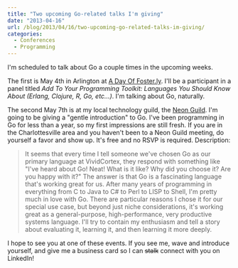 ```yaml
---
title: "Two upcoming Go-related talks I'm giving"
date: "2013-04-16"
url: /blog/2013/04/16/two-upcoming-go-related-talks-im-giving/
categories:
  - Conferences
  - Programming
---
```


I'm scheduled to talk about Go a couple times in the upcoming weeks.



The first is May 4th in Arlington at [A Day Of Foster.ly][1]. I'll be a participant in a panel titled *Add To Your Programming Toolkit: Languages You Should Know About (Erlang, Clojure, R, Go, etc&#8230;)*. I'm talking about Go, naturally.



The second May 7th is at my local technology guild, the [Neon Guild][2]. I'm going to be giving a "gentle introduction" to Go. I've been programming in Go for less than a year, so my first impressions are still fresh. If you are in the Charlottesville area and you haven't been to a Neon Guild meeting, do yourself a favor and show up. It's free and no RSVP is required. Description:



> It seems that every time I tell someone we've chosen Go as our primary language at VividCortex, they respond with something like "I've heard about Go! Neat! What is it like? Why did you choose it? Are you happy with it?" The answer is that Go is a fascinating language that's working great for us. After many years of programming in everything from C to Java to C# to Perl to LISP to Shell, I'm pretty much in love with Go. There are particular reasons I chose it for our special use case, but beyond just niche considerations, it's working great as a general-purpose, high-performance, very productive systems language. I'll try to contain my enthusiasm and tell a story about evaluating it, learning it, and then learning it more deeply.

I hope to see you at one of these events. If you see me, wave and introduce yourself, and give me a business card so I can <s>stalk</s> connect with you on LinkedIn!



 [1]: http://www.dayoffosterly.com/

 [2]: http://neonguild.org/

